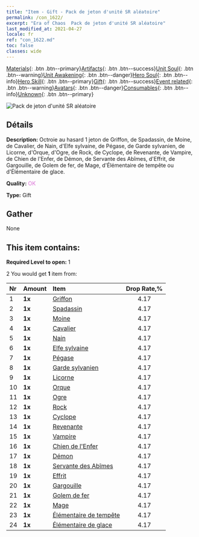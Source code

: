 ```yaml
---
title: "Item - Gift - Pack de jeton d'unité SR aléatoire"
permalink: /con_1622/
excerpt: "Era of Chaos  Pack de jeton d'unité SR aléatoire"
last_modified_at: 2021-04-27
locale: fr
ref: "con_1622.md"
toc: false
classes: wide
---
```

 [Materials](/ItemsFR/){: .btn .btn--primary}[Artifacts](/ItemsFR/Artifacts/){: .btn .btn--success}[Unit Soul](/ItemsFR/UnitSoul/){: .btn .btn--warning}[Unit Awakening](/ItemsFR/UnitAwakening/){: .btn .btn--danger}[Hero Soul](/ItemsFR/HeroSoul/){: .btn .btn--info}[Hero Skill](/ItemsFR/HeroSkill/){: .btn .btn--primary}[Gift](/ItemsFR/Gift/){: .btn .btn--success}[Event related](/ItemsFR/Events/){: .btn .btn--warning}[Avatars](/ItemsFR/Avatars/){: .btn .btn--danger}[Consumables](/ItemsFR/Consumables/){: .btn .btn--info}[Unknown](/ItemsFR/Unknown/){: .btn .btn--primary}

 ![Pack de jeton d'unité SR aléatoire](/images/t/i_907238.png)

## Détails
 **Description:** Octroie au hasard 1 jeton de Griffon, de Spadassin, de Moine, de Cavalier, de Nain, d'Elfe sylvaine, de Pégase, de Garde sylvanien, de Licorne, d'Orque, d'Ogre, de Rock, de Cyclope, de Revenante, de Vampire, de Chien de l'Enfer, de Démon, de Servante des Abîmes, d'Effrit, de Gargouille, de Golem de fer, de Mage, d'Élémentaire de tempête ou d'Élémentaire de glace.

 **Quality:** <span style="color: #DA70D6">OK</span>

 **Type:** Gift

## Gather

  None

## This item contains:

 **Required Level to open:** 1

 2 You would get **1** item  from:

  | Nr | Amount |     Item    | Drop Rate,% |
  |:---|:-------|:------------|:---------:|
  | 1 |  **1x** | [Griffon](/ItemsFR/unt_192/) | 4.17 | 
  | 2 |  **1x** | [Spadassin](/ItemsFR/unt_193/) | 4.17 | 
  | 3 |  **1x** | [Moine](/ItemsFR/unt_194/) | 4.17 | 
  | 4 |  **1x** | [Cavalier ](/ItemsFR/unt_195/) | 4.17 | 
  | 5 |  **1x** | [Nain](/ItemsFR/unt_200/) | 4.17 | 
  | 6 |  **1x** | [Elfe sylvaine](/ItemsFR/unt_201/) | 4.17 | 
  | 7 |  **1x** | [Pégase](/ItemsFR/unt_202/) | 4.17 | 
  | 8 |  **1x** | [Garde sylvanien](/ItemsFR/unt_203/) | 4.17 | 
  | 9 |  **1x** | [Licorne](/ItemsFR/unt_204/) | 4.17 | 
  | 10 |  **1x** | [Orque](/ItemsFR/unt_219/) | 4.17 | 
  | 11 |  **1x** | [Ogre](/ItemsFR/unt_220/) | 4.17 | 
  | 12 |  **1x** | [Rock](/ItemsFR/unt_221/) | 4.17 | 
  | 13 |  **1x** | [Cyclope](/ItemsFR/unt_222/) | 4.17 | 
  | 14 |  **1x** | [Revenante](/ItemsFR/unt_210/) | 4.17 | 
  | 15 |  **1x** | [Vampire](/ItemsFR/unt_211/) | 4.17 | 
  | 16 |  **1x** | [Chien de l'Enfer](/ItemsFR/unt_228/) | 4.17 | 
  | 17 |  **1x** | [Démon](/ItemsFR/unt_229/) | 4.17 | 
  | 18 |  **1x** | [Servante des Abîmes](/ItemsFR/unt_230/) | 4.17 | 
  | 19 |  **1x** | [Effrit](/ItemsFR/unt_231/) | 4.17 | 
  | 20 |  **1x** | [Gargouille](/ItemsFR/unt_236/) | 4.17 | 
  | 21 |  **1x** | [Golem de fer](/ItemsFR/unt_237/) | 4.17 | 
  | 22 |  **1x** | [Mage](/ItemsFR/unt_238/) | 4.17 | 
  | 23 |  **1x** | [Élémentaire de tempête](/ItemsFR/unt_263/) | 4.17 | 
  | 24 |  **1x** | [Élémentaire de glace](/ItemsFR/unt_264/) | 4.17 | 
